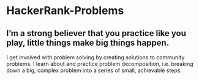 # HackerRank-Problems
## I’m a strong believer that you practice like you play, little things make big things happen.
I get involved with problem solving by creating solutions to community problems. 
I learn about and practice problem decomposition, i.e. breaking down a big, complex problem into a series of small, achievable steps.
